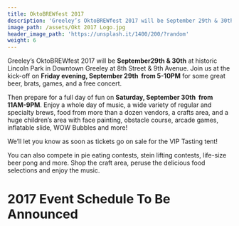 ```yaml
---
title: OktoBREWfest 2017
description: 'Greeley’s OktoBREWfest 2017 will be September 29th & 30th at historic Lincoln Park in Downtown Greeley at 8th Street & 9th Avenue.'
image_path: /assets/Okt 2017 Logo.jpg
header_image_path: 'https://unsplash.it/1400/200/?random'
weight: 6
---
```



Greeley’s OktoBREWfest 2017 will be **September29th & 30th** at historic Lincoln Park in Downtown Greeley at 8th Street & 9th Avenue. Join us at the kick-off on **Friday evening, September 29th  from 5-10PM** for some great beer, brats, games, and a free concert.

Then prepare for a full day of fun on **Saturday, September 30th  from 11AM-9PM**. Enjoy a whole day of music, a wide variety of regular and specialty brews, food from more than a dozen vendors, a crafts area, and a huge children’s area with face painting, obstacle course, arcade games, inflatable slide, WOW Bubbles and more!

We’ll let you know as soon as tickets go on sale for the VIP Tasting tent!

You can also compete in pie eating contests, stein lifting contests, life-size beer pong and more. Shop the craft area, peruse the delicious food selections and enjoy the music.

# **2017 Event Schedule To Be Announced**